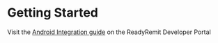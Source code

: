 # Getting Started

Visit the [Android Integration guide](https://developer.readyremit.com/docs/android) on the ReadyRemit Developer Portal
